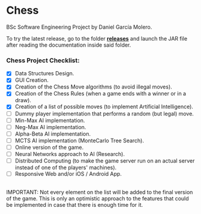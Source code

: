 # Chess
BSc Software Engineering Project by Daniel García Molero.

To try the latest release, go to the folder [**releases**](/releases) and launch the JAR file after reading the documentation inside said folder.

### Chess Project Checklist: <br>
- [x] Data Structures Design.<br>
- [x] GUI Creation.<br>
- [x] Creation of the Chess Move algorithms (to avoid illegal moves).<br>
- [x] Creation of the Chess Rules (when a game ends with a winner or in a draw).<br>
- [x] Creation of a list of possible moves (to implement Artificial Intelligence).<br>
- [ ] Dummy player implementation that performs a random (but legal) move.<br>
- [ ] Min-Max AI implementation.<br>
- [ ] Neg-Max AI implementation.<br>
- [ ] Alpha-Beta AI implementation.<br>
- [ ] MCTS AI implementation (MonteCarlo Tree Search).<br>
- [ ] Online version of the game.<br>
- [ ] Neural Networks approach to AI (Research).<br>
- [ ] Distributed Computing (to make the game server run on an actual server instead of one of the players' machines).<br>
- [ ] Responsive Web and/or iOS / Android App.<br>
<br>
IMPORTANT: Not every element on the list will be added to the final version of the game. This is only an optimistic approach to the features that could be implemented in case that there is enough time for it.

